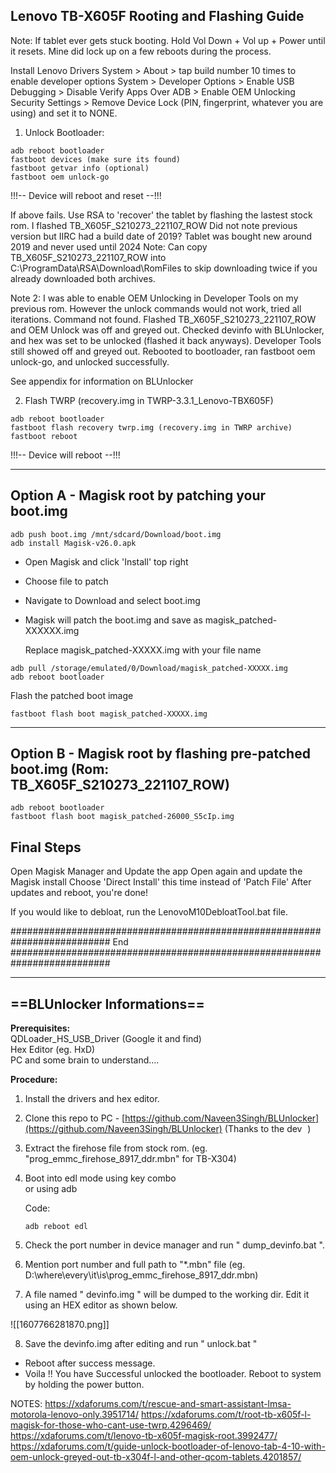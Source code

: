 
Lenovo TB-X605F Rooting and Flashing Guide
---------------------------------------------------------------------------------
Note: If tablet ever gets stuck booting. Hold Vol Down + Vol up + Power until it resets. Mine did lock up on a few reboots during the process.

Install Lenovo Drivers
System > About > tap build number 10 times to enable developer options
System > Developer Options > Enable USB Debugging
				> Disable Verify Apps Over ADB
				> Enable OEM Unlocking
Security Settings > Remove Device Lock (PIN, fingerprint, whatever you are using) and set it to NONE.

1. Unlock Bootloader:
```
adb reboot bootloader
fastboot devices (make sure its found)
fastboot getvar info (optional)
fastboot oem unlock-go
```

!!!-- Device will reboot and reset --!!!

If above fails. Use RSA to 'recover' the tablet by flashing the lastest stock rom. I flashed TB_X605F_S210273_221107_ROW Did not note previous version but IIRC had a build date of 2019? Tablet was bought new around 2019 and never used until 2024
Note: Can copy TB_X605F_S210273_221107_ROW into C:\ProgramData\RSA\Download\RomFiles to skip downloading twice if you already downloaded both archives.

Note 2: I was able to enable OEM Unlocking in Developer Tools on my previous rom. However the unlock commands would not work, tried all iterations. Command not found. Flashed TB_X605F_S210273_221107_ROW and OEM Unlock was off and greyed out. Checked devinfo with BLUnlocker, and hex was set to be unlocked (flashed it back anyways). Developer Tools still showed off and greyed out. Rebooted to bootloader, ran fastboot oem unlock-go, and unlocked successfully. 

See appendix for information on BLUnlocker

2. Flash TWRP (recovery.img in TWRP-3.3.1_Lenovo-TBX605F)
```
adb reboot bootloader
fastboot flash recovery twrp.img (recovery.img in TWRP archive)
fastboot reboot
```

!!!-- Device will reboot --!!!

-------------------------------------------------------------------------------------------------------------
Option A - Magisk root by patching your boot.img
-------------------------------------------------------------------------------------------------------------

```
adb push boot.img /mnt/sdcard/Download/boot.img
adb install Magisk-v26.0.apk
```

- Open Magisk and click 'Install' top right
- Choose file to patch
- Navigate to Download and select boot.img
- Magisk will patch the boot.img and save as magisk_patched-XXXXXX.img
  
  Replace magisk_patched-XXXXX.img with your file name

```
adb pull /storage/emulated/0/Download/magisk_patched-XXXXX.img
adb reboot bootloader
```

Flash the patched boot image

```
fastboot flash boot magisk_patched-XXXXX.img
```



-------------------------------------------------------------------------------------------------------------
Option B - Magisk root by flashing pre-patched boot.img (Rom: TB_X605F_S210273_221107_ROW)
-------------------------------------------------------------------------------------------------------------

```
adb reboot bootloader
fastboot flash boot magisk_patched-26000_S5cIp.img
```


Final Steps
--------------------
Open Magisk Manager and Update the app
Open again and update the Magisk install
Choose 'Direct Install' this time instead of 'Patch File'
After updates and reboot, you're done!

If you would like to debloat, run the LenovoM10DebloatTool.bat file.


##########################################################################
End
##########################################################################


-------------------------------------------------------------------------------------------------------------
==**BLUnlocker Informations**==
-------------------------------------------------------------------------------------------------------------

**Prerequisites:**  
QDLoader_HS_USB_Driver (Google it and find)  
Hex Editor (eg. HxD)  
PC and some brain to understand....  
  
**Procedure:**  

1. Install the drivers and hex editor.
2. Clone this repo to PC - [https://github.com/Naveen3Singh/BLUnlocker](https://github.com/Naveen3Singh/BLUnlocker) (Thanks to the dev ![(y)](data:image/gif;base64,R0lGODlhAQABAIAAAAAAAP///yH5BAEAAAAALAAAAAABAAEAAAIBRAA7 "Thumbs up    (y)") )
3. Extract the firehose file from stock rom. (eg. "prog_emmc_firehose_8917_ddr.mbn" for TB-X304)
4. Boot into edl mode using key combo  
    or using adb
    
    Code:
    
    ```
    adb reboot edl
    ```
    
5. Check the port number in device manager and run " dump_devinfo.bat ".
6. Mention port number and full path to "*.mbn" file (eg. D:\where\every\it\is\prog_emmc_firehose_8917_ddr.mbn)
7. A file named " devinfo.img " will be dumped to the working dir. Edit it using an HEX editor as shown below.

![[1607766281870.png]]

8. Save the devinfo.img after editing and run " unlock.bat "
- Reboot after success message.
- Voila !! You have Successful unlocked the bootloader. Reboot to system by holding the power button.




NOTES:
https://xdaforums.com/t/rescue-and-smart-assistant-lmsa-motorola-lenovo-only.3951714/
https://xdaforums.com/t/root-tb-x605f-l-magisk-for-those-who-cant-use-twrp.4296469/
https://xdaforums.com/t/lenovo-tb-x605f-magisk-root.3992477/
https://xdaforums.com/t/guide-unlock-bootloader-of-lenovo-tab-4-10-with-oem-unlock-greyed-out-tb-x304f-l-and-other-qcom-tablets.4201857/
